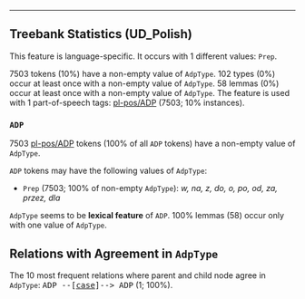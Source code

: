 

--------------------------------------------------------------------------------

## Treebank Statistics (UD_Polish)

This feature is language-specific.
It occurs with 1 different values: `Prep`.

7503 tokens (10%) have a non-empty value of `AdpType`.
102 types (0%) occur at least once with a non-empty value of `AdpType`.
58 lemmas (0%) occur at least once with a non-empty value of `AdpType`.
The feature is used with 1 part-of-speech tags: [pl-pos/ADP]() (7503; 10% instances).

### `ADP`

7503 [pl-pos/ADP]() tokens (100% of all `ADP` tokens) have a non-empty value of `AdpType`.

`ADP` tokens may have the following values of `AdpType`:

* `Prep` (7503; 100% of non-empty `AdpType`): <em>w, na, z, do, o, po, od, za, przez, dla</em>

`AdpType` seems to be **lexical feature** of `ADP`. 100% lemmas (58) occur only with one value of `AdpType`.

## Relations with Agreement in `AdpType`

The 10 most frequent relations where parent and child node agree in `AdpType`:
<tt>ADP --[<a href="../dep/case.html">case</a>]--> ADP</tt> (1; 100%).

